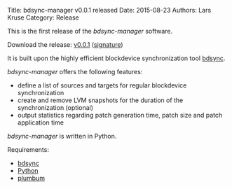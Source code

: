 Title: bdsync-manager v0.0.1 released
Date: 2015-08-23
Authors: Lars Kruse
Category: Release


This is the first release of the *bdsync-manager* software.

Download the release: [v0.0.1](http://download.savannah.gnu.org/releases/bdsync-manager/bdsync-manager_0.0.1.tar.gz)
                      ([signature](http://download.savannah.gnu.org/releases/bdsync-manager/bdsync-manager_0.0.1.tar.gz.sig))

It is built upon the highly efficient blockdevice synchronization tool [bdsync](https://github.com/TargetHolding/bdsync).

*bdsync-manager* offers the following features:

* define a list of sources and targets for regular blockdevice synchronization
* create and remove LVM snapshots for the duration of the synchronization (optional)
* output statistics regarding patch generation time, patch size and patch application time

*bdsync-manager* is written in Python.

Requirements:

* [bdsync](https://github.com/TargetHolding/bdsync)
* [Python](http://python.org/)
* [plumbum](http://plumbum.readthedocs.org/)
